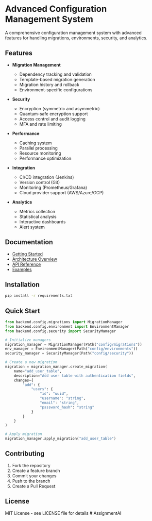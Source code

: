 # Advanced Configuration Management System

A comprehensive configuration management system with advanced features for handling migrations, environments, security, and analytics.

## Features

- **Migration Management**

  - Dependency tracking and validation
  - Template-based migration generation
  - Migration history and rollback
  - Environment-specific configurations

- **Security**

  - Encryption (symmetric and asymmetric)
  - Quantum-safe encryption support
  - Access control and audit logging
  - MFA and rate limiting

- **Performance**

  - Caching system
  - Parallel processing
  - Resource monitoring
  - Performance optimization

- **Integration**

  - CI/CD integration (Jenkins)
  - Version control (Git)
  - Monitoring (Prometheus/Grafana)
  - Cloud provider support (AWS/Azure/GCP)

- **Analytics**
  - Metrics collection
  - Statistical analysis
  - Interactive dashboards
  - Alert system

## Documentation

- [Getting Started](docs/guides/getting_started.md)
- [Architecture Overview](docs/architecture/overview.md)
- [API Reference](docs/api/README.md)
- [Examples](docs/examples/README.md)

## Installation

```bash
pip install -r requirements.txt
```

## Quick Start

```python
from backend.config.migrations import MigrationManager
from backend.config.environment import EnvironmentManager
from backend.config.security import SecurityManager

# Initialize managers
migration_manager = MigrationManager(Path("config/migrations"))
env_manager = EnvironmentManager(Path("config/environments"))
security_manager = SecurityManager(Path("config/security"))

# Create a new migration
migration = migration_manager.create_migration(
    name="add_user_table",
    description="Add user table with authentication fields",
    changes={
        "add": {
            "users": {
                "id": "uuid",
                "username": "string",
                "email": "string",
                "password_hash": "string"
            }
        }
    }
)

# Apply migration
migration_manager.apply_migration("add_user_table")
```

## Contributing

1. Fork the repository
2. Create a feature branch
3. Commit your changes
4. Push to the branch
5. Create a Pull Request

## License

MIT License - see LICENSE file for details
#   A s s i g n m e n t A I  
 